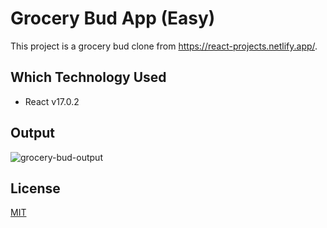 # Grocery Bud App (Easy)

This project is a grocery bud clone from https://react-projects.netlify.app/.

## Which Technology Used

- React v17.0.2

## Output

![grocery-bud-output](https://github.com/rahmancaylak/React-Projects/blob/master/grocery-bud/grocery-bud-output.gif?raw=true)

## License

[MIT](https://github.com/rahmancaylak/kodluyoruzilkrepo/blob/main/LICENSE)
